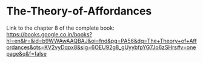 # The-Theory-of-Affordances

Link to the chapter 8 of the complete book: https://books.google.co.in/books?hl=en&lr=&id=b9WWAwAAQBAJ&oi=fnd&pg=PA56&dq=The+Theory+of+Affordances&ots=KV2vyDqpx8&sig=6OEU92g8_gUyybfpYG7Jo6zSHrs#v=onepage&q&f=false
